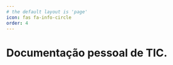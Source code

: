 ```yaml
---
# the default layout is 'page'
icon: fas fa-info-circle
order: 4
---
```


# Documentação pessoal de TIC.